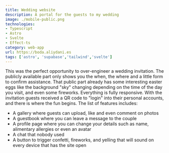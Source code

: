 ```yaml
---
title: Wedding website
description: A portal for the guests to my wedding
image: ./mobile-public.png
technologies: 
- Typescript
- Astro
- Svelte
- Effect-ts
category: web-app
url: https://boda.aliydani.es
tags: ['astro', 'supabase','tailwind','svelte']
---
```


This was the perfect opportunity to over-engineer a wedding invitation. The publicly available part only shows you the when, the where and a little form to confirm assistance.  That public part already has some interesting easter eggs like the background "sky" changing depending on the time of the day you visit, and even some fireworks. Everything is fully responsive.
With the invitation guests received a QR code to "login" into their personal accounts, and there is where the fun begins. The list of features includes:

- A gallery where guests can upload, like and even comment on photos
- A guestbook where you can leave a message to the couple
- A profile page where you can change your details such as name, alimentary allergies or even an avatar
- A chat that nobody used
- A button to trigger confetti, fireworks, and yelling that will sound on every device that has the site open

